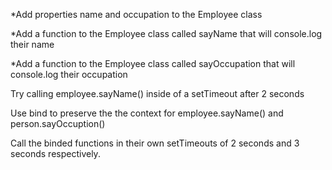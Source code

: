 *Add properties name and occupation to the Employee class

*Add a function to the Employee class called sayName that will console.log their name

*Add a function to the Employee class called sayOccupation that will console.log their occupation

Try calling employee.sayName() inside of a setTimeout after 2 seconds

Use bind to preserve the the context for employee.sayName() and person.sayOccuption()

Call the binded functions in their own setTimeouts of 2 seconds and 3 seconds respectively.